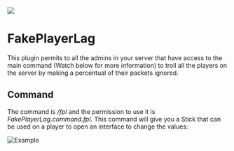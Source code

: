 [![](https://poggit.pmmp.io/shield.state/FakePlayerLag)](https://poggit.pmmp.io/p/FakePlayerLag)

# FakePlayerLag

This plugin permits to all the admins in your server that have access to the main command (Watch below for more information) to troll all the players on the server by making a percentual of their packets ignored.

## Command

The command is */fpl* and the permission to use it is *FakePlayerLag.command.fpl*. This command will give you a Stick that can be used on a player to open an interface to change the values:

![Example](https://i.imgur.com/fFb1Bau.png)
